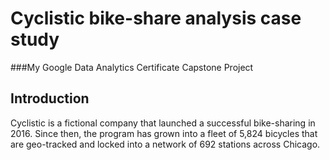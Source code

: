 # Cyclistic bike-share analysis case study

###My Google Data Analytics Certificate Capstone Project

## Introduction

Cyclistic is a fictional company that launched a successful bike-sharing in 2016. Since then, the program has grown into a fleet of 5,824 bicycles that are geo-tracked and locked into a network of 692 stations across Chicago.

